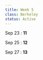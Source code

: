 ```yaml
---
title: Week 5 
class: Berkeley
status: Active
---
```


Sep 23
: **11**

Sep 25
: **12**

Sep 27
: **13**